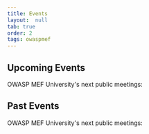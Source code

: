 ```yaml
---
title: Events
layout:  null
tab: true
order: 2
tags: owaspmef
---
```


## Upcoming Events

OWASP MEF University's next public meetings:

## Past Events

OWASP MEF University's next public meetings:
